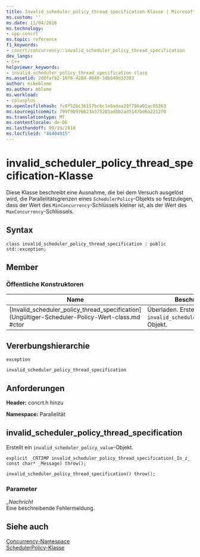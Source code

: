 ```yaml
---
title: Invalid_scheduler_policy_thread_specification-Klasse | Microsoft-Dokumentation
ms.custom: ''
ms.date: 11/04/2016
ms.technology:
- cpp-concrt
ms.topic: reference
f1_keywords:
- concrt/concurrency::invalid_scheduler_policy_thread_specification
dev_langs:
- C++
helpviewer_keywords:
- invalid_scheduler_policy_thread_specification class
ms.assetid: 2d0fafb2-18f8-4284-8040-3db640d33303
author: mikeblome
ms.author: mblome
ms.workload:
- cplusplus
ms.openlocfilehash: fc0f52bc36157bcbc1e6adaa28f786a01ac05263
ms.sourcegitcommit: 799f9b976623a375203ad8b2ad5147bd6a2212f0
ms.translationtype: MT
ms.contentlocale: de-DE
ms.lasthandoff: 09/19/2018
ms.locfileid: "46404915"
---
```

# <a name="invalidschedulerpolicythreadspecification-class"></a>invalid_scheduler_policy_thread_specification-Klasse

Diese Klasse beschreibt eine Ausnahme, die bei dem Versuch ausgelöst wird, die Parallelitätsgrenzen eines `SchedulerPolicy`-Objekts so festzulegen, dass der Wert des `MinConcurrency`-Schlüssels kleiner ist, als der Wert des `MaxConcurrency`-Schlüssels.

## <a name="syntax"></a>Syntax

```
class invalid_scheduler_policy_thread_specification : public std::exception;
```

## <a name="members"></a>Member

### <a name="public-constructors"></a>Öffentliche Konstruktoren

|Name|Beschreibung|
|----------|-----------------|
|[Invalid_scheduler_policy_thread_specification] (Ungültiger-Scheduler-Policy-Wert-class.md #ctor|Überladen. Erstellt ein `invalid_scheduler_policy_value`-Objekt.|

## <a name="inheritance-hierarchy"></a>Vererbungshierarchie

`exception`

`invalid_scheduler_policy_thread_specification`

## <a name="requirements"></a>Anforderungen

**Header:** concrt.h hinzu

**Namespace:** Parallelität
##  <a name="ctor"></a> invalid_scheduler_policy_thread_specification

Erstellt ein `invalid_scheduler_policy_value`-Objekt.

```
explicit _CRTIMP invalid_scheduler_policy_thread_specification(_In_z_ const char* _Message) throw();

invalid_scheduler_policy_thread_specification() throw();
```

### <a name="parameters"></a>Parameter

*_Nachricht*<br/>
Eine beschreibende Fehlermeldung.

## <a name="see-also"></a>Siehe auch

[Concurrency-Namespace](concurrency-namespace.md)<br/>
[SchedulerPolicy-Klasse](schedulerpolicy-class.md)
